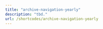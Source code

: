 ```yaml
---
title: "archive-navigation-yearly"
description: "tbd."
url: /shortcodes/archive-navigation-yearly
---
```

